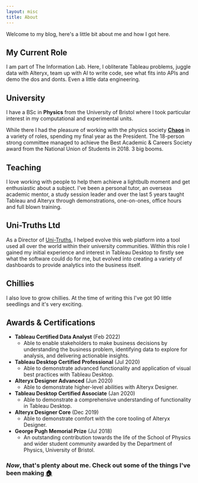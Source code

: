 ```yaml
---
layout: misc
title: About
---
```


Welcome to my blog, here's a little bit about me and how I got here.

## My Current Role

I am part of The Information Lab. Here, I obliterate Tableau problems, juggle data with Alteryx, team up with AI to write code, see what fits into APIs and demo the dos and donts. Even a little data engineering.

## University

I have a BSc in **Physics** from the University of Bristol where I took particular interest in my computational and experimental units.

While there I had the pleasure of working with the physics society **[Chaos](https://www.bristolchaos.com)** in a variety of roles, spending my final year as the President. The 18-person strong committee managed to achieve the Best Academic & Careers Society award from the National Union of Students in 2018. 3 big booms.

## Teaching

I love working with people to help them achieve a lightbulb moment and get enthusiastic about a subject. I've been a personal tutor, an overseas academic mentor, a study session leader and over the last 5 years taught Tableau and Alteryx through demonstrations, one-on-ones, office hours and full blown training.

## Uni-Truths Ltd

As a Director of [Uni-Truths](https://www.uni-truths.com), I helped evolve this web platform into a tool used all over the world within their university communities. Within this role I gained my initial experience and interest in Tableau Desktop to firstly see what the software could do for me, but evolved into creating a variety of dashboards to provide analytics into the business itself.

## Chillies

I also love to grow chillies. At the time of writing this I've got 90 little seedlings and it's very exciting.

## Awards & Certifications

- **Tableau Certified Data Analyst** (Feb 2022)
  - Able to enable stakeholders to make business decisions by understanding the business problem, identifying data to explore for analysis, and delivering actionable insights.
- **Tableau Desktop Certified Professional** (Jul 2020)
  - Able to demonstrate advanced functionality and application of visual best practices with Tableau Desktop.
- **Alteryx Designer Advanced** (Jun 2020)
  - Able to demonstrate higher-level abilities with Alteryx Designer.
- **Tableau Desktop Certified Associate** (Jan 2020)
  - Able to demonstrate a comprehensive understanding of functionality in Tableau Desktop.
- **Alteryx Designer Core** (Dec 2019)
  - Able to demonstrate comfort with the core tooling of Alteryx Designer.
- **George Pugh Memorial Prize** (Jul 2018)
  - An outstanding contribution towards the life of the School of Physics and wider student community awarded by the Department of Physics, University of Bristol.

### _Now_, that's plenty about me. Check out some of the things I've been making [🏠](https://chrisvizes.github.io/)
